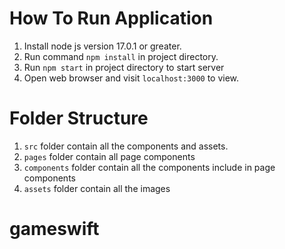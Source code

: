 # How To Run Application
1) Install node js version  17.0.1 or greater.
2) Run command `npm install` in project directory.
3) Run `npm start` in project directory to start server
3) Open web browser and visit `localhost:3000` to view.

# Folder Structure
1) `src` folder contain all the components and assets.
2) `pages` folder contain all page components
3) `components` folder contain all the components include in page components
4) `assets` folder contain all the images

# gameswift

